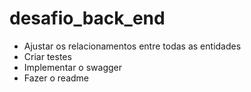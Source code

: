 # desafio_back_end
- Ajustar os relacionamentos entre todas as entidades
- Criar testes
- Implementar o swagger
- Fazer o readme
